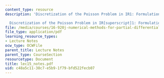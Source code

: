 ```yaml
---
content_type: resource
description: 'Discretization of the Poisson Problem in IR1: Formulation

  Discretization of the Poisson Problem in IR[superscript]1: Formulation'
file: /media/courses/16-920j-numerical-methods-for-partial-differential-equations-sma-5212-spring-2003/c48a5c1138c7e5b91f79bfd522fecb07_lec15_notes.pdf
file_type: application/pdf
learning_resource_types:
- Lecture Notes
ocw_type: OCWFile
parent_title: Lecture Notes
parent_type: CourseSection
resourcetype: Document
title: lec15_notes.pdf
uid: c48a5c11-38c7-e5b9-1f79-bfd522fecb07
---
```

